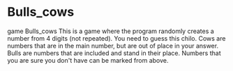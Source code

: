 # Bulls_cows
game Bulls_cows
This is a game where the program randomly creates a number from 4 digits (not repeated). You need to guess this chilo.
Cows are numbers that are in the main number, but are out of place in your answer.
Bulls are numbers that are included and stand in their place.
Numbers that you are sure you don't have can be marked from above.
